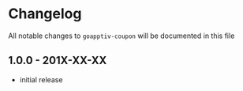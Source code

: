 # Changelog

All notable changes to `goapptiv-coupon` will be documented in this file

## 1.0.0 - 201X-XX-XX

- initial release
